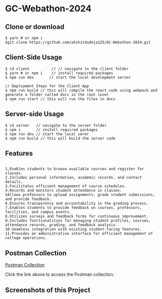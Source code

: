 # GC-Webathon-2024
 

## Clone or download


```
$ yarn # or npm i
$git clone https://github.com/akshitdudeja125/GC-Webathon-2024.git
```

## Client-Side Usage
```
$ cd client          // // navigate to the client folder
$ yarn # or npm i    // install required packages
$ npm run dev       // start the local development server

// Deployment Steps for the Client App
$ npm run build // this will compile the react code using webpack and generate a folder called docs in the root level
$ npm run start // this will run the files in docs
```

## Server-side Usage

```
$ cd server   // navigate to the server folder
$ npm i       // install required packages
$ npm run dev // start the local serer
$ npm run build // this will build the server code
```
## Features
```

1.Enables students to browse available courses and register for classes.
2.Includes personal information, academic records, and contact details.
3.Facilitates efficient management of course schedules.
4.Records and monitors student attendance in classes.
5Allows professors to upload assignments, grade student submissions, and provide feedback.
6.Ensures transparency and accountability in the grading process.
7.Enables students to provide feedback on courses, professors, facilities, and campus events.
8.Utilizes surveys and feedback forms for continuous improvement.
9.Includes functionalities for managing student profiles, courses, attendance records, grading, and feedback analysis.
10.Seamless integration with existing student-facing features.
11.Provides an administrative interface for efficient management of college operations.
```
## Postman Collection

[Postman Collection](https://www.postman.com/gold-flare-764768/workspace/gc-webathon-2024/collection/29169377-6ef174a0-9a6e-4446-994a-361681bcbc12?action=share&creator=29169377)

Click the link above to access the Postman collection.

## Screenshots of this Project



